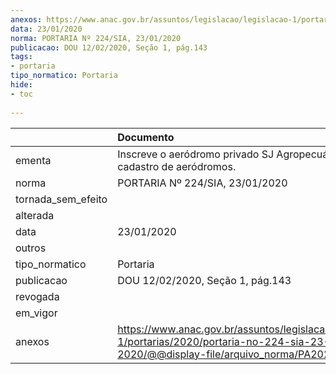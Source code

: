 ```yaml
---
anexos: https://www.anac.gov.br/assuntos/legislacao/legislacao-1/portarias/2020/portaria-no-224-sia-23-01-2020/@@display-file/arquivo_norma/PA2020-0224.pdf
data: 23/01/2020
norma: PORTARIA Nº 224/SIA, 23/01/2020
publicacao: DOU 12/02/2020, Seção 1, pág.143
tags:
- portaria
tipo_normatico: Portaria
hide: 
- toc 
 
---
```


|                    | Documento                                                                                                                                           |
|:-------------------|:----------------------------------------------------------------------------------------------------------------------------------------------------|
| ementa             | Inscreve o aeródromo privado SJ Agropecuária (BA) no cadastro de aeródromos.                                                                        |
| norma              | PORTARIA Nº 224/SIA, 23/01/2020                                                                                                                     |
| tornada_sem_efeito |                                                                                                                                                     |
| alterada           |                                                                                                                                                     |
| data               | 23/01/2020                                                                                                                                          |
| outros             |                                                                                                                                                     |
| tipo_normatico     | Portaria                                                                                                                                            |
| publicacao         | DOU 12/02/2020, Seção 1, pág.143                                                                                                                    |
| revogada           |                                                                                                                                                     |
| em_vigor           |                                                                                                                                                     |
| anexos             | https://www.anac.gov.br/assuntos/legislacao/legislacao-1/portarias/2020/portaria-no-224-sia-23-01-2020/@@display-file/arquivo_norma/PA2020-0224.pdf |